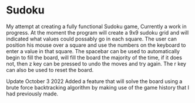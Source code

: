 # Sudoku
My attempt at creating a fully functional Sudoku game, Currently a work in progress.
At the moment the program will create a 9x9 sudoku grid and will indicated what values could possably go in each square.
The user can position his mouse over a square and use the numbers on the keyboard to enter a value in that square.
The spacebar can be used to automatically begin to fill the board, will fill the board the majority of the time, if it does not, then z key can be pressed 
to undo the moves and try again. The r key can also be used to reset the board.

Update October 3 2022
Added a feature that will solve the board using a brute force backtracking algorithm by making use of the game history that I had previously made.
